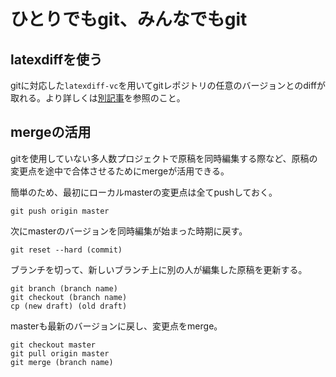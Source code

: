
# ひとりでもgit、みんなでもgit

## latexdiffを使う

gitに対応した`latexdiff-vc`を用いてgitレポジトリの任意のバージョンとのdiffが取れる。より詳しくは[別記事](latexdiff.html)を参照のこと。

## mergeの活用

gitを使用していない多人数プロジェクトで原稿を同時編集する際など、原稿の変更点を途中で合体させるためにmergeが活用できる。

簡単のため、最初にローカルmasterの変更点は全てpushしておく。

```
git push origin master
```

次にmasterのバージョンを同時編集が始まった時期に戻す。

```
git reset --hard (commit)
```

ブランチを切って、新しいブランチ上に別の人が編集した原稿を更新する。

```
git branch (branch name)
git checkout (branch name)
cp (new draft) (old draft)
```

masterも最新のバージョンに戻し、変更点をmerge。

```
git checkout master
git pull origin master
git merge (branch name)
```
